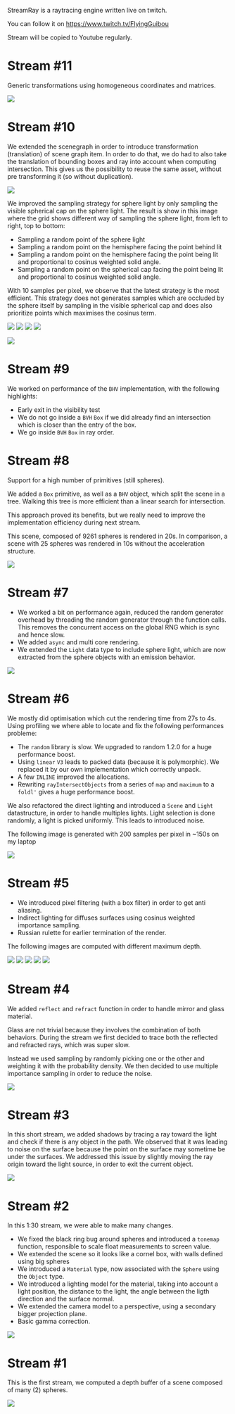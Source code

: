 StreamRay is a raytracing engine written live on twitch.

You can follow it on https://www.twitch.tv/FlyingGuibou

Stream will be copied to Youtube regularly.

Stream #11
==========

Generic transformations using homogeneous coordinates and matrices.

![](results/stream11.png)

Stream #10
==========

 We extended the scenegraph in order to introduce transformation (translation)
 of scene graph item. In order to do that, we do had to also take the
 translation of bounding boxes and ray into account when computing
 intersection. This gives us the possibility to reuse the same asset, without
 pre transforming it (so without duplication).

![](results/stream10/haskell-logo.png)

We improved the sampling strategy for sphere light by only sampling the visible
spherical cap on the sphere light. The result is show in this image where the
grid shows different way of sampling the sphere light, from left to right, top
to bottom:

  - Sampling a random point of the sphere light
  - Sampling a random point on the hemisphere facing the point behind lit
  - Sampling a random point on the hemisphere facing the point being lit and
    proportional to cosinus weighted solid angle.
  - Sampling a random point on the spherical cap facing the point being lit and
    proportional to cosinus weighted solid angle.

With 10 samples per pixel, we observe that the latest strategy is the most
efficient. This strategy does not generates samples which are occluded by the
sphere itself by sampling in the visible spherical cap and does also prioritize
points which maximises the cosinus term.

![](results/stream10/sampleSphere.png)
![](results/stream10/sampleHemiSphere.png)
![](results/stream10/sampleCosinus.png)
![](results/stream10/sampleCosinusMax.png)

![](results/stream10/sampling_comparison.png)

Stream #9
=========

We worked on performance of the `BHV` implementation, with the following highlights:

- Early exit in the visibility test
- We do not go inside a `BVH` `Box` if we did already find an intersection
  which is closer than the entry of the box.
- We go inside `BVH` `Box` in ray order.

Stream #8
=========

Support for a high number of primitives (still spheres).

We added a `Box` primitive, as well as a `BHV` object, which split the scene in
a tree. Walking this tree is more efficient than a linear search for
intersection.

This approach proved its benefits, but we really need to improve the
implementation efficiency during next stream.

This scene, composed of 9261 spheres is rendered in 20s. In comparison, a scene
with 25 spheres was rendered in 10s without the acceleration structure.

![](results/stream8.png)

Stream #7
=========

- We worked a bit on performance again, reduced the random generator overhead
  by threading the random generator through the function calls. This removes
  the concurrent access on the global RNG which is sync and hence slow.
- We added `async` and multi core rendering.
- We extended the `Light` data type to include sphere light, which are now
  extracted from the sphere objects with an emission behavior.

![](results/stream7.png)

Stream #6
=========

We mostly did optimisation which cut the rendering time from 27s to 4s. Using
profiling we where able to locate and fix the following performances probleme:

- The `random` library is slow. We upgraded to random 1.2.0 for a huge
  performance boost.
- Using `linear` `V3` leads to packed data (because it is polymorphic). We
  replaced it by our own implementation which correctly unpack.
- A few `INLINE` improved the allocations.
- Rewriting `rayIntersectObjects` from a series of `map` and `maximum` to a
  `foldl'` gives a huge performance boost.

We also refactored the direct lighting and introduced a `Scene` and `Light`
datastructure, in order to handle multiples lights. Light selection is done
randomly, a light is picked uniformly. This leads to introduced noise.

The following image is generated with 200 samples per pixel in ~150s on my laptop

![](results/stream6/200spp_150s_uniform1light.png)

Stream #5
=========

- We introduced pixel filtering (with a box filter) in order to get anti aliasing.
- Indirect lighting for diffuses surfaces using cosinus weighted importance sampling.
- Russian rulette for earlier termination of the render.

The following images are computed with different maximum depth.

![](results/stream5/1.png)
![](results/stream5/2.png)
![](results/stream5/3.png)
![](results/stream5/4.png)
![](results/stream5/5.png)

Stream #4
=========

We added `reflect` and `refract` function in order to handle mirror and glass
material.

Glass are not trivial because they involves the combination of both behaviors.
During the stream we first decided to trace both the reflected and refracted
rays, which was super slow.

Instead we used sampling by randomly picking one or the other and weighting it
with the probability density. We then decided to use multiple importance
sampling in order to reduce the noise.

![](results/stream4.png)

Stream #3
=========

In this short stream, we added shadows by tracing a ray toward the light and
check if there is any object in the path. We observed that it was leading to
noise on the surface because the point on the surface may sometime be under the
surfaces. We addressed this issue by slightly moving the ray origin toward the
light source, in order to exit the current object.

![](results/stream3.png)

Stream #2
=========

In this 1:30 stream, we were able to make many changes.

- We fixed the black ring bug around spheres and introduced a `tonemap`
  function, responsible to scale float measurements to screen value.
- We extended the scene so it looks like a cornel box, with walls defined using big spheres
- We introduced a `Material` type, now associated with the `Sphere` using the `Object` type.
- We introduced a lighting model for the material, taking into account a light
  position, the distance to the light, the angle between the ligth direction
  and the surface normal.
- We extended the camera model to a perspective, using a secondary bigger projection plane.
- Basic gamma correction.

![](results/stream2.png)

Stream #1
=========

This is the first stream, we computed a depth buffer of a scene composed of many (2) spheres.

![](results/stream1.png)
